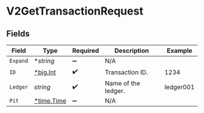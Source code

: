 # V2GetTransactionRequest


## Fields

| Field                                       | Type                                        | Required                                    | Description                                 | Example                                     |
| ------------------------------------------- | ------------------------------------------- | ------------------------------------------- | ------------------------------------------- | ------------------------------------------- |
| `Expand`                                    | **string*                                   | :heavy_minus_sign:                          | N/A                                         |                                             |
| `ID`                                        | [*big.Int](https://pkg.go.dev/math/big#Int) | :heavy_check_mark:                          | Transaction ID.                             | 1234                                        |
| `Ledger`                                    | *string*                                    | :heavy_check_mark:                          | Name of the ledger.                         | ledger001                                   |
| `Pit`                                       | [*time.Time](https://pkg.go.dev/time#Time)  | :heavy_minus_sign:                          | N/A                                         |                                             |